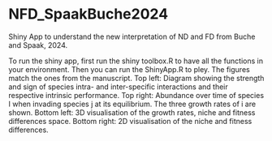 # NFD_SpaakBuche2024
Shiny App to understand the new interpretation of ND and FD from Buche and Spaak, 2024. 

To run the shiny app, first run the shiny toolbox.R to have all the functions in your environment. Then you can run the ShinyApp.R to pley. 
The figures match the ones from the manuscript. 
Top left: Diagram showing the strength and sign of species intra- and inter-specific interactions and their respective intrinsic performance. 
Top right: Abundance over time of species I when invading species j at its equilibrium. The three growth rates of i are shown.
Bottom left: 3D visualisation of the growth rates, niche and fitness differences space. 
Bottom right: 2D visualisation of the niche and fitness differences. 
